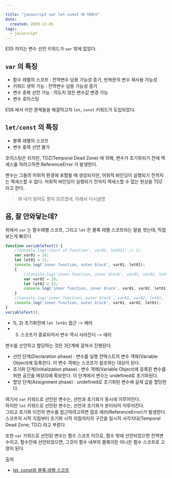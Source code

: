 ```yaml
---

title: "javascript var let const 에 대해서"
date:
  created: 2019-12-05
tags:
  - javascript
---
```


ES5 까지는 변수 선언 키워드가 `var` 밖에 없었다.

## `var` 의 특징
- 함수 레벨의 스코프 : 전역변수 남용 가능성 증가, 반복문의 변수 재사용 가능성
- 키워드 생략 가능 : 전역변수 남용 가능성 증가
- 변수 중복 선언 가능 : 의도치 않은 변수값 변경 가능
- 변수 호이스팅

ES6 에서 이런 문제들을 해결하고자 `let`, `const` 키워드가 도입되었다.

## `let/const` 의 특징

- 블록 레벨의 스코프
- 변수 중복 선언 불가

호이스팅은 되지만, TDZ(Temporal Dead Zone) 에 의해, 변수가 초기화되기 전에 엑세스를 하려고하면 ReferenceError 가 발생한다.

변수는 그들의 어휘적 환경에 포함될 때 생성되지만, 어휘적 바인딩이 실행되기 전까지는 액세스할 수 없다.
어휘적 바인딩이 실행되기 전까지 액세스할 수 없는 현상을 TDZ라고 한다.
> 와 내가 읽어도 뭔지 모르겠네, 아래서 다시설명

## 음, 잘 안와닿는데?

위에서 `var` 는 함수레벨 스코프, 그리고 `let` 은 블록 레벨 스코프라는 말을 썻는데, 직접 보는게 빠르다

``` javascript
function variableTest() {
    //console.log('start of function', var01, let01); // 1)
    var var01 = 10;
    let let01 = 11;
    console.log('inner function, outer block', var01, let01);
    {
        //console.log('inner function, inner block', var01, var02, let01, let02); // 2)
        var var02 = 20;
        let let02 = 22;
        console.log('inner function, inner block', var01, var02, let01, let02);
    }
    //console.log('inner function, outer block', var01, var02, let01, let02); // 3)
    console.log('inner function, outer block', var01, var02, let01);
}
variableTest();
```

- 1), 2) 초기화전에 `let let01` 접근 -> 에러
- 3) 스코프가 종료되어서 변수 역시 사라진다 -> 에러


변수를 선언하고 할당하는 것은 3단계에 걸쳐서 진행된다.
- 선언 단계(Declaration phase) : 변수를 실행 컨텍스트의 변수 객체(Variable Object)에 등록한다. 이 변수 객체는 스코프가 참조하는 대상이 된다.
- 초기화 단계(Initialization phase) : 변수 객체(Variable Object)에 등록된 변수를 위한 공간을 메모리에 확보한다. 이 단계에서 변수는 undefined로 초기화된다.
- 할당 단계(Assignment phase) : undefined로 초기화된 변수에 실제 값을 할당한다.

여기서 `var` 키워드로 선언된 변수는, 선언과 초기화가 동시에 이루어진다.  
하지만 `let` 키워드로 선언된 변수는, 선언과 초기화가 분리되어 이루어진다.  
그리고 초기화 이전의 변수를 접근하려고하면 참조 에러(ReferenceError)가 발생한다.  
스코프의 시작 지점부터 초기화 시작 지점까지의 구간을 일시적 사각지대(Temporal Dead Zone; TDZ) 라고 부른다.

또한 `var` 키워드로 선언된 변수는 함수 스코프 이므로, 함수 밖에 선언되었으면 전역변수이고, 함수안에 선언되었으면, 그것이 함수 내부의 블록이든 아니든 함수 스코프로 고정이 된다.


출처
- [let, const와 블록 레벨 스코프](https://poiemaweb.com/es6-block-scope)
